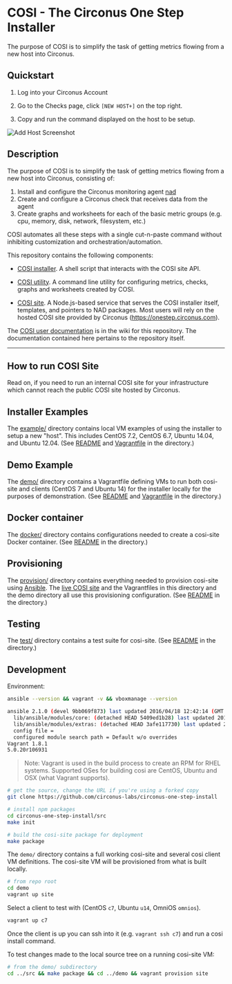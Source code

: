 # COSI - The Circonus One Step Installer

The purpose of COSI is to simplify the task of getting metrics
flowing from a new host into Circonus.

## Quickstart

1. Log into your Circonus Account

1. Go to the Checks page, click `[NEW HOST+]` on the top right.

1. Copy and run the command displayed on the host to be setup.

![Add Host Screenshot](https://cloud.githubusercontent.com/assets/2446981/20178396/38eeeec2-a751-11e6-93a1-1f3e828827c4.png)

## Description

The purpose of COSI is to simplify the task of getting metrics flowing
from a new host into Circonus, consisting of:

1. Install and configure the Circonus monitoring agent
   [nad](https://github.com/circonus-labs/nad)
1. Create and configure a Circonus check that receives data from the
   agent
1. Create graphs and worksheets for each of the basic metric groups
   (e.g. cpu, memory, disk, network, filesystem, etc.)

COSI automates all these steps with a single cut-n-paste command
without inhibiting customization and orchestration/automation.

This repository contains the following components:

* [COSI installer](https://github.com/circonus-labs/circonus-one-step-install/wiki/Installer).
  A shell script that interacts with the COSI site API.

* [COSI utility](https://github.com/circonus-labs/circonus-one-step-install/tree/master/src/util).
  A command line utility for configuring metrics, checks, graphs and worksheets created by COSI.

* [COSI site](https://github.com/circonus-labs/circonus-one-step-install/tree/master/src).
  A Node.js-based service that serves the COSI installer itself,
  templates, and pointers to NAD packages. Most users will rely on the
  hosted COSI site provided by Circonus (<https://onestep.circonus.com>).

The [COSI user documentation](https://github.com/circonus-labs/circonus-one-step-install/wiki)
is in the wiki for this repository. The documentation contained here
pertains to the repository itself.

---

## How to run COSI Site

Read on, if you need to run an internal COSI site for your
infrastructure which cannot reach the public COSI site hosted by
Circonus.

## Installer Examples

The [example/](example/) directory contains local VM examples of using the installer to setup a new "host". This includes CentOS 7.2, CentOS 6.7, Ubuntu 14.04, and Ubuntu 12.04. (See [README](example/) and [Vagrantfile](example/Vagrantfile) in the directory.)


## Demo Example

The [demo/](demo/) directory contains a Vagrantfile defining VMs to run both cosi-site and clients (CentOS 7 and Ubuntu 14) for the installer locally for the purposes of demonstration. (See [README](demo/) and [Vagrantfile](demo/Vagrantfile) in the directory.)


## Docker container

The [docker/](docker/) directory contains configurations needed to create a cosi-site Docker container. (See [README](docker/) in the directory.)


## Provisioning

The [provision/](provision/) directory contains everything needed to provision cosi-site using [Ansible](http://ansible.com/). The [live COSI site](https://onestep.circonus.com) and the Vagrantfiles in this directory and the demo directory all use this provisioning configuration. (See [README](provision/) in the directory.)


## Testing

The [test/](test/) directory contains a test suite for cosi-site. (See [README](test/) in the directory.)

## Development

Environment:

```sh
ansible --version && vagrant -v && vboxmanage --version

ansible 2.1.0 (devel 9bb069f873) last updated 2016/04/18 12:42:14 (GMT -400)
  lib/ansible/modules/core: (detached HEAD 5409ed1b28) last updated 2016/04/18 12:42:15 (GMT -400)
  lib/ansible/modules/extras: (detached HEAD 3afe117730) last updated 2016/04/18 12:42:15 (GMT -400)
  config file =
  configured module search path = Default w/o overrides
Vagrant 1.8.1
5.0.20r106931
```

> Note: Vagrant is used in the build process to create an RPM for RHEL systems. Supported OSes for building cosi are CentOS, Ubuntu and OSX (what Vagrant supports).

```sh
# get the source, change the URL if you're using a forked copy
git clone https://github.com/circonus-labs/circonus-one-step-install

# install npm packages
cd circonus-one-step-install/src
make init

# build the cosi-site package for deployment
make package
```

The `demo/` directory contains a full working cosi-site and several cosi client VM definitions. The cosi-site VM will be provisioned from what is built locally.

```sh
# from repo root
cd demo
vagrant up site
```

Select a client to test with (CentOS `c7`, Ubuntu `u14`, OmniOS `omnios`).

```sh
vagrant up c7
```

Once the client is up you can ssh into it (e.g. `vagrant ssh c7`) and run a cosi install command.

To test changes made to the local source tree on a running cosi-site VM:

```sh
# from the demo/ subdirectory
cd ../src && make package && cd ../demo && vagrant provision site
```
